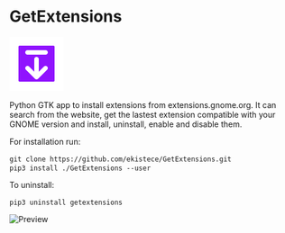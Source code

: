 # GetExtensions

![GetExtensions Icon](data/getextensions.svg?raw=true)

Python GTK app to install extensions from extensions.gnome.org.
It can search from the website, get the lastest extension compatible with your GNOME version and install, uninstall, enable and disable them.

For installation run:
```
git clone https://github.com/ekistece/GetExtensions.git
pip3 install ./GetExtensions --user
```

To uninstall:
```
pip3 uninstall getextensions
```

![Preview](preview.png?raw=true "Preview")
